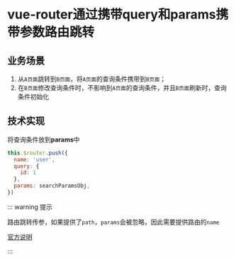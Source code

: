 
# vue-router通过携带query和params携带参数路由跳转

## 业务场景

1. 从`A页面`跳转到`B页面`，将`A页面`的查询条件携带到`B页面`；
2. 在`B页面`修改查询条件时，不影响到`A页面`的查询条件，并且`B页面`刷新时，查询条件初始化

## 技术实现

将查询条件放到**params**中

```js
this.$router.push({
  name: 'user',
  query: {
    id: 1
  },
  params: searchParamsObj,
})
```

::: warning 提示

路由跳转传参，如果提供了`path`，`params`会被忽略，因此需要提供路由的`name`

[官方说明](https://router.vuejs.org/zh/guide/essentials/navigation.html)

:::
